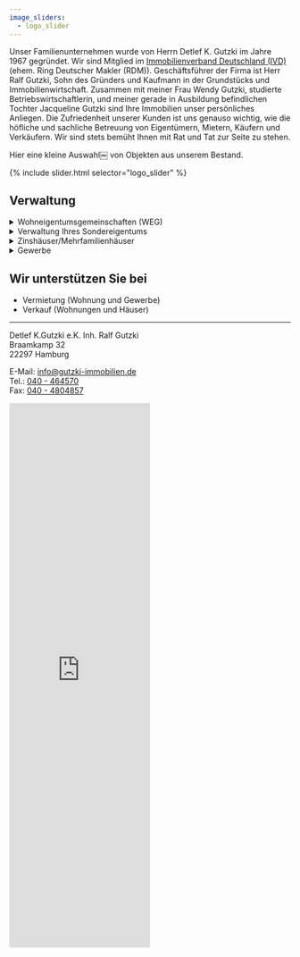 ```yaml
---
image_sliders:
  - logo_slider
---
```

Unser Familienunternehmen wurde von Herrn Detlef K. Gutzki im Jahre 1967 gegründet. 
Wir sind Mitglied im [Immobilienverband Deutschland (IVD)](https://nord.ivd.net/) (ehem. Ring Deutscher Makler (RDM)).
Geschäftsführer der Firma ist Herr Ralf Gutzki, Sohn des Gründers und Kaufmann in der
Grundstücks und Immobilienwirtschaft.
Zusammen mit meiner Frau Wendy Gutzki, studierte Betriebswirtschaftlerin, und meiner gerade in Ausbildung befindlichen Tochter Jacqueline Gutzki sind Ihre Immobilien unser persönliches Anliegen.
Die Zufriedenheit unserer Kunden ist uns genauso wichtig, wie die höfliche und sachliche Betreuung von Eigentümern, Mietern, Käufern und Verkäufern. Wir sind stets bemüht Ihnen mit Rat und Tat zur Seite zu stehen.

Hier eine kleine Auswahl￼ von Objekten aus unserem Bestand.

{% include slider.html selector="logo_slider" %}

## Verwaltung

<details>
  <summary>Wohneigentumsgemeinschaften (WEG)</summary><br>
Wir verwalten Eigentumswohnungen mit der Profi-Software GES von Aareon. 
Neben den Vorteilen das Neue Gesetzliche Anordnungen Zeitnahe umgesetzt werden,
bietet die Jahresabrechnung Ihnen zB. die gesonderte Kennzeichnung der Betriebskosten 
und die Zusätzlichen Angaben für Ihre Steuererklärung an.<br><br>

Das Verwaltungskonto der WEG befindet sich bei der Aareal Bank und ist nach Gesetzlichen
Vorschriften ein WEG-Verwaltungskonto getrennt von anderen Vermögen.
Die Aareal Bank unterstützt Verwaltern beim richtigen einrichten eines WEG-Verwalter-Kontos.<br><br>   

Unsere Leistungen:<br>
<ul>
<li>Erstellung und Prüfung von Wirtschaftsplänen</li>
<li>Abrechnungen, inkl. Rechnungskontrolle und Belegprüfung</li> 
<li>Buchführung und Prüfung aller Geldein- und Ausgänge</li>  
<li>Inkasso, Liquidationsplanung, Wirtschaftlichkeit, Rechenschaftslegung gegenüber den Eigentümern</li>
<li>Verwaltung und Disponierung des Geldverkehrs, Bearbeitung von Lastschriftabbuchungen</li>    
<li>Überwachung der Wohngeldzahlungen</li>
<li>Wohngeldabrechnung</li>
<li>Rechnungsprüfung einmal jährlich</li>  
<li>Eigentümerversammlung einmal jährlich</li>   
<li>Veranlassung, bzw. Erstellung von Heizkostenabrechnungen</li>
<li>Errechnung und Anforderung von Sonderumlagen</li>
<li>Regelung von Personalangelegenheiten von Angestellten des WEG (Hausmeister, Müllbeauftragte, Verwaltungsbeiräte), einschließlich Gehaltszahlungen, Lohnbuchungen und Abführungen von Lohnsteuer, Sozialabgaben, Meldung an das Finanzamt, Krankenversicherung, Sozialversicherungsträger, etc.</li>
<li>Überwachung von Objekten, ggf. durch regelmäßige Begehungen</li>
<li>Planung, Vergabe, Überwachung und Abrechnung von Instandsetzungs- und Instandhaltungsarbeiten, einschließlich Preisanfrage, Ausschreibungen, Auftragsvergabe, Rechnungskontrolle, Mängelrügen, Einhaltung Gewährleistungsansprüche</li>
<li>Veranlassung von Schadensbeseitigungen durch Handwerker</li>     
<li>Erstattung von Schadensmeldungen gegenüber Versicherung und Verursacher</li>
<li>Verhandlung mit Ämtern und Beschaffung öffentlich-rechtlicher Genehmigungen</li>
<li>Anwendung aktueller Gesetzesänderungen und Rechtsprechungen auf die WEG</li>
<li>Vermietung Ihrer Eigentumswohnung</li>
<li>Beratung und Mitwirkung beim Verkauf Ihrer Eigentumswohnung</li>
</ul>
Als Ihr WEG Verwalter verwalten wir nicht nur einfach Ihre Immobilien sondern damit auch Ihr Vermögen, weshalb wir neben den alltäglich anfallenden Aufgaben auch immer ein Auge auf potenzielle Wertsteigerung legen.
</ul>
</details>

<details>
  <summary>Verwaltung Ihres Sondereigentums</summary><br>
  Zusätzlich bieten wie Ihnen als vermietendem Eigentümer die Möglichkeit, auch die komplett Verwaltung Ihrer Wohnungen zu übernehmen.
  Wir verwalten Ihre Vermieteten Eigentumswohnungen mit der Profi-Software GES-3 und 
verrechnen das Wohngeld mit den Mieteingängen.<br><br>

Unsere Leistungen:<br> 
<ul>
<li>Vermietung leerer Wohnungen</li>
<li>Abschluss von Mietverträgen</li>
<li>Übergabe/Übernahme der Wohnung bei Mieterwechseln</li>  
<li>Führung einer ordentlichen Mietbuchhaltung</li>
<li>Mahnwesen und ggf. gerichtliche Geltendmachung offener Forderungen</li>
<li>Erfassung der Ein-/Ausgaben in einer schlüssigen Buchführung</li> 
<li>Erstellung der Abrechnungen, monatlich, Quartale oder Jahr. </li>
<li>Erstellung der Betriebskostenabrechnung für den Mieter. </li>
<li>Erstellung der Heizkostenabrechnung für den Mieter. </li>
<li>Beauftragung, Überwachung und Prüfung von Reparaturen innerhalb Ihrer Wohnung</li>
<li>Entgegennahme von Kündigungen</li>
<li>Vertretung Ihrer Interessen gegenüber den Mietern</li>
<li>Erledigung des Schriftverkehrs</li>  
<li>Einleitung von Sofortmaßnahmen in Notfällen</li>  
<li>Bearbeitung sämtlicher Probleme und/oder sonstige Anliegen mit dem Mieter</li>   
<li>Betreuung und Beratung (Modernisierung, Reparaturen, Dachausbau, u.s.w.) </li>
<li>Regelmäßige Mieterhöhungen.</li>
</ul>
</details>

<details><summary>Zinshäuser/Mehrfamilienhäuser</summary><br>
Verwaltung Ihrer Zinshäuser durch Profi-Software:<br>
<ul>
<li>GES-3 </li>
<li>Datenbank-Verwaltung für andere Banken.</li>
</ul>
  
Unsere Leistungen:<br> 
<ul>
<li>Vermietung leerer Wohnungen</li>
<li>Abschluss von Mietverträgen</li>
<li>Übergabe/Übernahme der Wohnung bei Mieterwechseln</li>  
<li>Führung einer ordentlichen Mietbuchhaltung</li>
<li>Mahnwesen und ggf. gerichtliche Geltendmachung offener Forderungen</li>
<li>Erfassung der Ein-/Ausgaben in einer schlüssigen Buchführung</li> 
<li>Erstellung der Abrechnungen, monatlich, Quartale oder Jahr. </li>
<li>Erstellung der Betriebskostenabrechnung für den Mieter. </li>
<li>Erstellung der Heizkostenabrechnung für den Mieter. </li>
<li>Beauftragung, Überwachung und Prüfung von Reparaturen innerhalb Ihrer Wohnung</li>
<li>Entgegennahme von Kündigungen</li>
<li>Vertretung Ihrer Interessen gegenüber den Mietern</li>
<li>Erledigung des Schriftverkehrs</li>  
<li>Einleitung von Sofortmaßnahmen in Notfällen</li>  
<li>Bearbeitung sämtlicher Probleme und/oder sonstige Anliegen mit dem Mieter</li>   
<li>Betreuung und Beratung (Modernisierung, Reparaturen, Dachausbau, u.s.w.) </li>
<li>Regelmäßige Mieterhöhungen.</li>
</ul>
Als Ihr Verwalter verwalten wir nicht nur einfach Ihre Immobilien sondern damit auch Ihr Vermögen, weshalb wir neben den alltäglich anfallenden Aufgaben auch immer ein Auge auf potenzielle Wertsteigerung legen.
</ul>
</details>

<details><summary>Gewerbe</summary><br>
  Wir verwalten Ihr vermietetes Gewerbeobjekt mit Profi-Software<br>
 <ul>
<li>GES-3</li>
<li>Datenbank-Verwaltung für andere Banken.</li>
</ul>

Unsere Leistungen:<br> 
<ul>
<li>Vermietung des Gerwebes</li>
<li>Abschluss von Gewerbemietverträgen</li>
<li>Übergabe/Übernahme des Gewerbes bei Mieterwechseln</li>  
<li>Führung einer ordentlichen Mietbuchhaltung</li>
<li>Mahnwesen und ggf. gerichtliche Geltendmachung offener Forderungen</li>
<li>Erfassung der Ein-/Ausgaben in einer schlüssigen Buchführung</li> 
<li>Erstellung der Abrechnungen, monatlich, Quartale oder Jahr. </li>
<li>Erstellung der Betriebskostenabrechnung für den Mieter. </li>
<li>Beauftragung, Überwachung und Prüfung von Reparaturen innerhalb Ihrers Objektes</li>
<li>Entgegennahme von Kündigungen</li>
<li>Vertretung Ihrer Interessen gegenüber den Mietern</li>
<li>Erledigung des Schriftverkehrs</li>  
<li>Einleitung von Sofortmaßnahmen in Notfällen</li>  
<li>Bearbeitung sämtlicher Probleme und/oder sonstige Anliegen mit dem Mieter</li>   
<li>Betreuung und Beratung (Modernisierung, Reparaturen, Ladenumbau, u.s.w.) </li>
</ul>
</details>

## Wir unterstützen Sie bei

- Vermietung (Wohnung und Gewerbe)
- Verkauf (Wohnungen und Häuser)


***


Detlef K.Gutzki e.K. Inh. Ralf Gutzki  
Braamkamp 32  
22297 Hamburg  

E-Mail: [info@gutzki-immobilien.de](mailto:info@gutzki-immobilien.de)  
Tel.: [040 - 464570](tel:04046570)  
Fax: [040 - 4804857](tel:0404804857)  

<iframe
src="https://www.google.com/maps/embed?pb=!1m14!1m8!1m3!1d9470.247207600178!2d10.00036!3d53.60128!3m2!1i1024!2i768!4f13.1!3m3!1m2!1s0x0%3A0xfd8d7a52e3ca2449!2sDetlef+K.+Gutzki+e.+K.+Inh.+Ralf+Gutzki!5e0!3m2!1sen!2sde!4v1550415717896"
width="50%"
height="25%"
frameborder="0"
style="border:0"
allowfullscreen>
</iframe>

